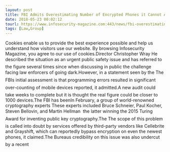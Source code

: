 ```yaml
---
layout: post
title: FBI Admits Overestimating Number of Encrypted Phones it Cannot Access
date: 2018-05-23 00:02:12
tourl: https://www.infosecurity-magazine.com:443/news/fbi-overestimating-number/
tags: [Law,Group]
---
```

Cookies enable us to provide the best experience possible and help us understand how visitors use our website. By browsing Infosecurity Magazine, you agree to our use of cookies.Director Christopher Wray He described the situation as an urgent public safety issue and has referred to the figure several times since when discussing in public the challenge facing law enforcers of going dark.However, in a statement seen by the The FBIs initial assessment is that programming errors resulted in significant over-counting of mobile devices reported, it admitted.A new audit could take weeks to complete but it is thought the real figure could be closer to 1000 devices.The FBI has beenIn February, a group of world-renowned cryptography experts These experts included Bruce Schneier, Paul Kocher, Steven Bellovin, and Martin Hellman  the latter winning the 2015 Turing Award for inventing public key cryptography.The The scope of this problem is called into doubt by services offered by third-party vendors like Cellebrite and Grayshift, which can reportedly bypass encryption on even the newest phones, it claimed.The Bureaus credibility on this issue was also undercut by a recent 
